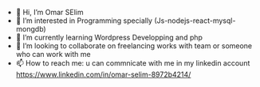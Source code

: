 - 👋 Hi, I’m Omar SElim
- 👀 I’m interested in Programming specially (Js-nodejs-react-mysql-mongdb)
- 🌱 I’m currently learning Wordpress Developping and php
- 💞️ I’m looking to collaborate on freelancing works with team or someone who can work with me
- 📫 How to reach me: u can commnicate with me in my linkedin account https://www.linkedin.com/in/omar-selim-8972b4214/

<!---
Omar-Raslan/Omar-Raslan is a ✨ special ✨ repository because its `README.md` (this file) appears on your GitHub profile.
You can click the Preview link to take a look at your changes.
--->
